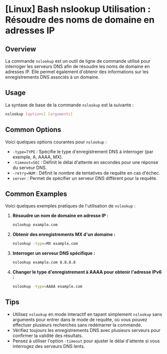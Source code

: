 # [Linux] Bash nslookup Utilisation : Résoudre des noms de domaine en adresses IP

## Overview
La commande `nslookup` est un outil de ligne de commande utilisé pour interroger les serveurs DNS afin de résoudre les noms de domaine en adresses IP. Elle permet également d'obtenir des informations sur les enregistrements DNS associés à un domaine.

## Usage
La syntaxe de base de la commande `nslookup` est la suivante :

```bash
nslookup [options] [arguments]
```

## Common Options
Voici quelques options courantes pour `nslookup` :

- `-type=TYPE` : Spécifie le type d'enregistrement DNS à interroger (par exemple, A, AAAA, MX).
- `-timeout=SEC` : Définit le délai d'attente en secondes pour une réponse du serveur DNS.
- `-retry=NUM` : Définit le nombre de tentatives de requête en cas d'échec.
- `server` : Permet de spécifier un serveur DNS différent pour la requête.

## Common Examples
Voici quelques exemples pratiques de l'utilisation de `nslookup` :

1. **Résoudre un nom de domaine en adresse IP :**
   ```bash
   nslookup example.com
   ```

2. **Obtenir des enregistrements MX d'un domaine :**
   ```bash
   nslookup -type=MX example.com
   ```

3. **Interroger un serveur DNS spécifique :**
   ```bash
   nslookup example.com 8.8.8.8
   ```

4. **Changer le type d'enregistrement à AAAA pour obtenir l'adresse IPv6 :**
   ```bash
   nslookup -type=AAAA example.com
   ```

## Tips
- Utilisez `nslookup` en mode interactif en tapant simplement `nslookup` sans arguments pour entrer dans le mode de requête, où vous pouvez effectuer plusieurs recherches sans redémarrer la commande.
- Vérifiez toujours les enregistrements DNS avec plusieurs serveurs pour confirmer la validité des résultats.
- Pensez à utiliser l'option `-timeout` pour ajuster le délai d'attente si vous interrogez des serveurs DNS lents.